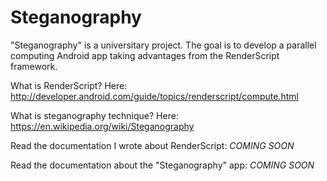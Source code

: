 # Steganography

"Steganography" is a universitary project. 
The goal is to develop a parallel computing Android app taking advantages from the RenderScript framework.

What is RenderScript? Here: http://developer.android.com/guide/topics/renderscript/compute.html

What is steganography technique? Here: https://en.wikipedia.org/wiki/Steganography

Read the documentation I wrote about RenderScript: *COMING SOON*

Read the documentation about the "Steganography" app: *COMING SOON*
